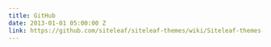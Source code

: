 ```yaml
---
title: GitHub
date: 2013-01-01 05:00:00 Z
link: https://github.com/siteleaf/siteleaf-themes/wiki/Siteleaf-themes-on-Github
---
```


